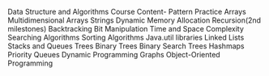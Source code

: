 Data Structure and Algorithms Course Content-
  Pattern Practice
  Arrays
  Multidimensional Arrays
  Strings
  Dynamic Memory Allocation
  Recursion(2nd milestones)
  Backtracking
  Bit Manipulation
  Time and Space Complexity
  Searching Algorithms
  Sorting Algorithms
  Java.util libraries
  Linked Lists
  Stacks and Queues
  Trees
  Binary Trees
  Binary Search Trees
  Hashmaps
  Priority Queues
  Dynamic Programming
  Graphs
  Object-Oriented Programming





